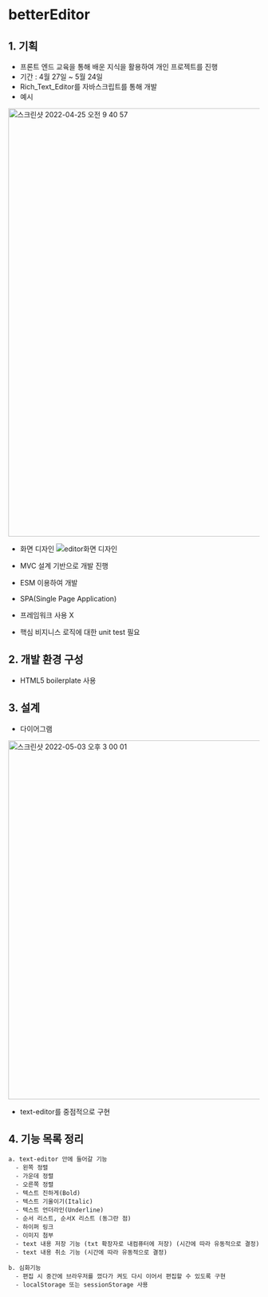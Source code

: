 # betterEditor
## 1. 기획
  - 프론트 엔드 교육을 통해 배운 지식을 활용하여 개인 프로젝트를 진행
  - 기간 : 4월 27일 ~ 5월 24일
  - Rich_Text_Editor를 자바스크립트를 통해 개발 
  - 예시
   <img width="859" alt="스크린샷 2022-04-25 오전 9 40 57" src="https://user-images.githubusercontent.com/26559739/165003825-0048a1fe-44ba-4796-8d6b-4877046dedde.png">
   
  - 화면 디자인
   ![editor화면 디자인](https://user-images.githubusercontent.com/26559739/165198209-48daf113-035f-47e5-aa96-6948909a239b.jpeg)

  - MVC 설계 기반으로 개발 진행
  - ESM 이용하여 개발
  - SPA(Single Page Application) 
  - 프레임워크 사용 X
  - 핵심 비지니스 로직에 대한 unit test 필요

## 2. 개발 환경 구성
  - HTML5 boilerplate 사용

## 3. 설계
  - 다이어그램
  <img width="720" alt="스크린샷 2022-05-03 오후 3 00 01" src="https://user-images.githubusercontent.com/26559739/166410397-9b98212f-9752-434a-843b-891082d93f10.png">

  
  - text-editor를 중점적으로 구현

## 4. 기능 목록 정리

    a. text-editor 안에 들어갈 기능
      - 왼쪽 정렬
      - 가운데 정렬
      - 오른쪽 정렬
      - 텍스트 진하게(Bold)
      - 텍스트 기울이기(Italic)
      - 텍스트 언더라인(Underline)
      - 순서 리스트, 순서X 리스트 (동그란 점)
      - 하이퍼 링크
      - 이미지 첨부
      - text 내용 저장 기능 (txt 확장자로 내컴퓨터에 저장) (시간에 따라 유동적으로 결정)
      - text 내용 취소 기능 (시간에 따라 유동적으로 결정)
      
    b. 심화기능
      - 편집 시 중간에 브라우저를 껐다가 켜도 다시 이어서 편집할 수 있도록 구현
      - localStorage 또는 sessionStorage 사용

